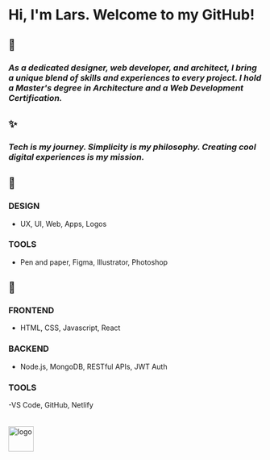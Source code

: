 # Hi, I'm Lars. Welcome to my GitHub!

## 👀
### _As a dedicated designer, web developer, and architect, I bring a unique blend of skills and experiences to every project. I hold a Master's degree in Architecture and a Web Development Certification._

## ✨
### _Tech is my journey. Simplicity is my philosophy. Creating cool digital experiences is my mission._

## 🌈
### DESIGN
- UX, UI, Web, Apps, Logos
### TOOLS
- Pen and paper, Figma, Illustrator, Photoshop

## 🚀
### FRONTEND
- HTML, CSS, Javascript, React
### BACKEND
- Node.js, MongoDB, RESTful APIs, JWT Auth
### TOOLS
-VS Code, GitHub, Netlify
<br>
<br>
<br>
<img src="https://github.com/user-attachments/assets/cb5ac399-a509-4867-95ce-2a9f36a232ad" alt="logo" width="50">



<!--
**CodeLars79/CodeLars79** is a ✨ _special_ ✨ repository because its `README.md` (this file) appears on your GitHub profile.

Here are some ideas to get you started:

- 🔭 I’m currently working on ...
- 🌱 I’m currently learning ...
- 👯 I’m looking to collaborate on ...
- 🤔 I’m looking for help with ..
- 💬 Ask me about ...
- 📫 How to reach me: ...
- 😄 Pronouns: ...
- ⚡ Fun fact: ...
-->
